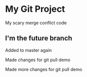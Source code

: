 # My Git Project

My scary merge conflict code

## I'm the future branch

Added to master again 

Made changes for git pull demo


Made more changes for git pull demo
